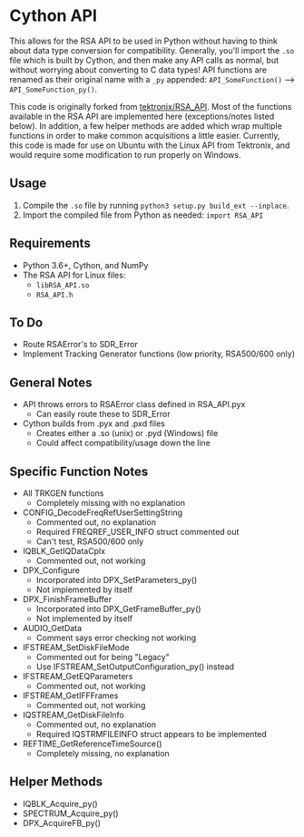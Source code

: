 Cython API
==========

This allows for the RSA API to be used in Python without having to think about data type conversion for compatibility. Generally, you'll import the `.so` file which is built by Cython, and then make any API calls as normal, but without worrying about converting to C data types! API functions are renamed as their original name with a `_py` appended: `API_SomeFunction()` --> `API_SomeFunction_py()`.

This code is originally forked from [tektronix/RSA_API](https://github.com/tektronix/RSA_API/tree/master/Python/Cython%20Version). Most of the functions available in the RSA API are implemented here (exceptions/notes listed below). In addition, a few helper methods are added which wrap multiple functions in order to make common acquisitions a little easier. Currently, this code is made for use on Ubuntu with the Linux API from Tektronix, and would require some modification to run properly on Windows.

Usage
-----
1. Compile the `.so` file by running `python3 setup.py build_ext --inplace`.
2. Import the compiled file from Python as needed: `import RSA_API`

Requirements
------------
- Python 3.6+, Cython, and NumPy
- The RSA API for Linux files:
	- `libRSA_API.so`
	- `RSA_API.h` 

To Do
-----
- Route RSAError's to SDR_Error
- Implement Tracking Generator functions (low priority, RSA500/600 only)

General Notes
-------------
- API throws errors to RSAError class defined in RSA_API.pyx
	- Can easily route these to SDR_Error
- Cython builds from .pyx and .pxd files
	- Creates either a .so (unix) or .pyd (Windows) file
	- Could affect compatibility/usage down the line

Specific Function Notes
-----------------------
- All TRKGEN functions
	- Completely missing with no explanation
- CONFIG_DecodeFreqRefUserSettingString
	- Commented out, no explanation
	- Required FREQREF_USER_INFO struct commented out
	- Can't test, RSA500/600 only
- IQBLK_GetIQDataCplx
	- Commented out, not working
- DPX_Configure
	- Incorporated into DPX_SetParameters_py()
	- Not implemented by itself
- DPX_FinishFrameBuffer
	- Incorporated into DPX_GetFrameBuffer_py()
	- Not implemented by itself
- AUDIO_GetData
	- Comment says error checking not working
- IFSTREAM_SetDiskFileMode
	- Commented out for being "Legacy"
	- Use IFSTREAM_SetOutputConfiguration_py() instead
- IFSTREAM_GetEQParameters
	- Commented out, not working
- IFSTREAM_GetIFFFrames
	- Commented out, not working
- IQSTREAM_GetDiskFileInfo
	- Commented out, no explanation
	- Required IQSTRMFILEINFO struct appears to be implemented
- REFTIME_GetReferenceTimeSource()
	- Completely missing, no explanation

Helper Methods
--------------
- IQBLK_Acquire_py()
- SPECTRUM_Acquire_py()
- DPX_AcquireFB_py()